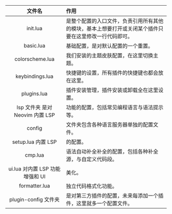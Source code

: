 |文件名|作用|
|:--:|:--|
|init.lua |是整个配置的入口文件，负责引用所有其他的模块，基本上想要打开或关闭某个插件只要在这里修改一行代码即可。|
|basic.lua |基础配置，是对默认配置的一个重置。|
|colorscheme.lua |我们安装的主题皮肤配置，在这里切换主题。|
|keybindings.lua |快捷键的设置，所有插件的快捷键也都会放在这里。|
|plugins.lua |插件安装管理，插件安装或卸载全在这里设置。|
|lsp 文件夹 是对 Neovim 内置 LSP |功能的配置，包括常见编程语言与语法提示等。|
|config  |文件夹包含各种语言服务器单独的配置文件。|
|setup.lua  内置 LSP |的配置。|
|cmp.lua  |语法自动补全补全的配置，包括各种补全源，与自定义代码段。|
|ui.lua 对内置 LSP 功能增强和 UI |美化。|
|formatter.lua |独立代码格式化功能。|
|plugin-config 文件夹 |是对第三方插件的配置，未来每添加一个插件，这里就多一个配置文件。|

